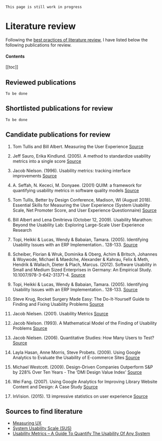 `This page is still work in progress`

# Literature review

Following the [best practices of literature review](/bestpractices/literaturereview.md), I have listed below the following publications for review.

#### Contents
[[toc]]

## Reviewed publications
`To be done`

## Shortlisted publications for review
`To be done`

## Candidate publications for review

1.  Tom Tullis and Bill Albert. Measuring the User Experience [Source]()

1.  Jeff Sauro, Erika Kindlund. (2005). A method to standardize usability metrics into a single score [Source](https://dl.acm.org/doi/abs/10.1145/1054972.1055028)

1. Jacob Nielson. (1996). Usability metrics: tracking interface improvements [Source](https://ieeexplore.ieee.org/abstract/document/8740869)

1.  A. Seffah, N. Kececi, M. Donyaee. (2001) QUIM: a framework for quantifying usability metrics in software quality models [Source](https://ieeexplore.ieee.org/abstract/document/990036)

1.  Tom Tullis, Better by Design Conference, Madison, WI (August 2018). Essential Skills for Measuring the User Experience (System Usability Scale, Net Promoter Score, and User Experience Questionnaire) [Source]()

1.  Bill Albert and Lena Dmitrieva (October 12, 2009). Usability Marathon: Beyond the Usability Lab: Exploring Large-Scale User Experience Research

1.  Topi, Heikki & Lucas, Wendy & Babaian, Tamara. (2005). Identifying Usability Issues with an ERP Implementation.. 128-133. [Source]()

1.  Scheiber, Florian & Wruk, Dominika & Oberg, Achim & Britsch, Johannes & Woywode, Michael & Maedche, Alexander & Kahrau, Felix & Meth, Hendrik & Wallach, Dieter & Plach, Marcus. (2012). Software Usability in Small and Medium Sized Enterprises in Germany: An Empirical Study. 10.1007/978-3-642-31371-4. [Source]()

1.  Topi, Heikki & Lucas, Wendy & Babaian, Tamara. (2005). Identifying Usability Issues with an ERP Implementation.. 128-133. [Source]()

1.  Steve Krug, Rocket Surgery Made Easy: The Do-It-Yourself Guide to Finding and Fixing Usability Problems [Source]()

1.  Jacob Nielsen. (2001). Usability Metrics [Source]()

1.  Jacob Nielson. (1993). A Mathematical Model of the Finding of Usability Problems [Source]()

1.  Jacob Nielsen. (2006). Quantitative Studies: How Many Users to Test? [Source]()

1.  Layla Hasan, Anne Morris, Steve Probets. (2009). Using Google Analytics to Evaluate the Usability of E-commerce Sites [Source]()

1.  Michael Westcott. (2009). Design-Driven Companies Outperform S&P by 228% Over Ten Years - The ‘DMI Design Value Index' [Source]()

1.  Wei Fang. (2007). Using Google Analytics for Improving Library Website Content and Design: A Case Study [Source]()

1.  InVision. (2015). 13 impressive statistics on user experience [Source]()

## Sources to find literature

- [Measuring UX](https://measuringux.com/)
- [System Usability Scale (SUS)](https://www.usability.gov/how-to-and-tools/methods/system-usability-scale.html)
- [Usability Metrics – A Guide To Quantify The Usability Of Any System](https://usabilitygeek.com/usability-metrics-a-guide-to-quantify-system-usability/)
